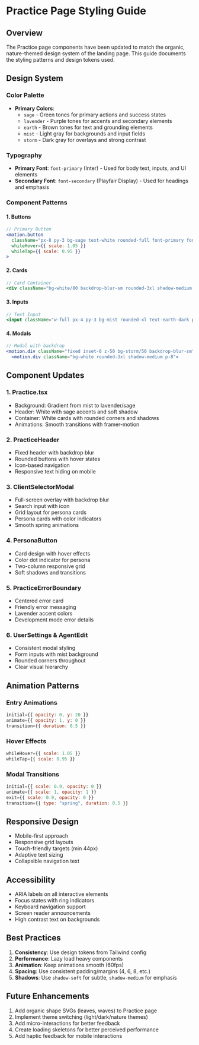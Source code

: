 # Practice Page Styling Guide

## Overview

The Practice page components have been updated to match the organic, nature-themed design system of the landing page. This guide documents the styling patterns and design tokens used.

## Design System

### Color Palette

- **Primary Colors**:
  - `sage` - Green tones for primary actions and success states
  - `lavender` - Purple tones for accents and secondary elements
  - `earth` - Brown tones for text and grounding elements
  - `mist` - Light gray for backgrounds and input fields
  - `storm` - Dark gray for overlays and strong contrast

### Typography

- **Primary Font**: `font-primary` (Inter) - Used for body text, inputs, and UI elements
- **Secondary Font**: `font-secondary` (Playfair Display) - Used for headings and emphasis

### Component Patterns

#### 1. **Buttons**
```jsx
// Primary Button
<motion.button
  className="px-8 py-3 bg-sage text-white rounded-full font-primary font-semibold hover:bg-sage-dark transition-colors shadow-soft hover:shadow-medium"
  whileHover={{ scale: 1.05 }}
  whileTap={{ scale: 0.95 }}
>
```

#### 2. **Cards**
```jsx
// Card Container
<div className="bg-white/80 backdrop-blur-sm rounded-3xl shadow-medium p-8">
```

#### 3. **Inputs**
```jsx
// Text Input
<input className="w-full px-4 py-3 bg-mist rounded-xl text-earth-dark placeholder-earth/50 font-primary focus:outline-none focus:ring-2 focus:ring-sage" />
```

#### 4. **Modals**
```jsx
// Modal with backdrop
<motion.div className="fixed inset-0 z-50 bg-storm/50 backdrop-blur-sm">
  <motion.div className="bg-white rounded-3xl shadow-medium p-8">
```

## Component Updates

### 1. **Practice.tsx**
- Background: Gradient from mist to lavender/sage
- Header: White with sage accents and soft shadow
- Container: White cards with rounded corners and shadows
- Animations: Smooth transitions with framer-motion

### 2. **PracticeHeader**
- Fixed header with backdrop blur
- Rounded buttons with hover states
- Icon-based navigation
- Responsive text hiding on mobile

### 3. **ClientSelectorModal**
- Full-screen overlay with backdrop blur
- Search input with icon
- Grid layout for persona cards
- Persona cards with color indicators
- Smooth spring animations

### 4. **PersonaButton**
- Card design with hover effects
- Color dot indicator for persona
- Two-column responsive grid
- Soft shadows and transitions

### 5. **PracticeErrorBoundary**
- Centered error card
- Friendly error messaging
- Lavender accent colors
- Development mode error details

### 6. **UserSettings & AgentEdit**
- Consistent modal styling
- Form inputs with mist background
- Rounded corners throughout
- Clear visual hierarchy

## Animation Patterns

### Entry Animations
```jsx
initial={{ opacity: 0, y: 20 }}
animate={{ opacity: 1, y: 0 }}
transition={{ duration: 0.5 }}
```

### Hover Effects
```jsx
whileHover={{ scale: 1.05 }}
whileTap={{ scale: 0.95 }}
```

### Modal Transitions
```jsx
initial={{ scale: 0.9, opacity: 0 }}
animate={{ scale: 1, opacity: 1 }}
exit={{ scale: 0.9, opacity: 0 }}
transition={{ type: "spring", duration: 0.5 }}
```

## Responsive Design

- Mobile-first approach
- Responsive grid layouts
- Touch-friendly targets (min 44px)
- Adaptive text sizing
- Collapsible navigation text

## Accessibility

- ARIA labels on all interactive elements
- Focus states with ring indicators
- Keyboard navigation support
- Screen reader announcements
- High contrast text on backgrounds

## Best Practices

1. **Consistency**: Use design tokens from Tailwind config
2. **Performance**: Lazy load heavy components
3. **Animation**: Keep animations smooth (60fps)
4. **Spacing**: Use consistent padding/margins (4, 6, 8, etc.)
5. **Shadows**: Use `shadow-soft` for subtle, `shadow-medium` for emphasis

## Future Enhancements

1. Add organic shape SVGs (leaves, waves) to Practice page
2. Implement theme switching (light/dark/nature themes)
3. Add micro-interactions for better feedback
4. Create loading skeletons for better perceived performance
5. Add haptic feedback for mobile interactions 